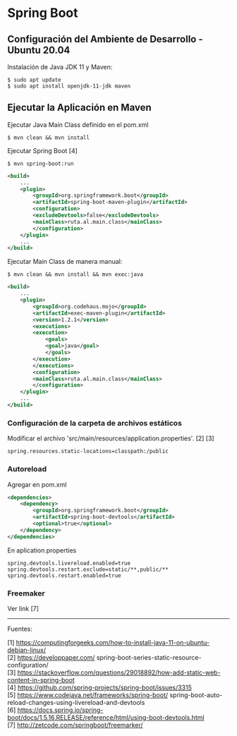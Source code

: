 # Spring Boot

## Configuración del Ambiente de Desarrollo - Ubuntu 20.04

Instalación de Java JDK 11 y Maven:

    $ sudo apt update
    $ sudo apt install openjdk-11-jdk maven

## Ejecutar la Aplicación en Maven

Ejecutar Java Main Class definido en el pom.xml

    $ mvn clean && mvn install
    
Ejecutar Spring Boot [4]    

    $ mvn spring-boot:run

```xml
<build>
    ...
    <plugin>
        <groupId>org.springframework.boot</groupId>
        <artifactId>spring-boot-maven-plugin</artifactId>
        <configuration>
        <excludeDevtools>false</excludeDevtools>
        <mainClass>ruta.al.main.class</mainClass>
        </configuration>
    </plugin>
    ...
</build>
```

Ejecutar Main Class de manera manual:

    $ mvn clean && mvn install && mvn exec:java

```xml
<build>
    ...
    <plugin>
        <groupId>org.codehaus.mojo</groupId>
        <artifactId>exec-maven-plugin</artifactId>
        <version>1.2.1</version>
        <executions>
        <execution>
            <goals>
            <goal>java</goal>
            </goals>
        </execution>
        </executions>
        <configuration>
        <mainClass>ruta.al.main.class</mainClass>
        </configuration>
    </plugin>
    ...
</build>
```

### Configuración de la carpeta de archivos estáticos

Modificar el archivo 'src/main/resources/application.properties'. [2] [3]

    spring.resources.static-locations=classpath:/public

### Autoreload

Agregar en pom.xml

```xml
<dependencies>
    <dependency>
        <groupId>org.springframework.boot</groupId>
        <artifactId>spring-boot-devtools</artifactId>
        <optional>true</optional>
    </dependency>
</dependencies>

```

En aplication.properties

```
spring.devtools.livereload.enabled=true
spring.devtools.restart.exclude=static/**,public/**
spring.devtools.restart.enabled=true
```

### Freemaker

Ver link [7]

---

Fuentes:

[1] https://computingforgeeks.com/how-to-install-java-11-on-ubuntu-debian-linux/ <br>
[2] https://developpaper.com/ spring-boot-series-static-resource-configuration/ <br>
[3] https://stackoverflow.com/questions/29018892/how-add-static-web-content-in-spring-boot <br>
[4] https://github.com/spring-projects/spring-boot/issues/3315 <br>
[5] https://www.codejava.net/frameworks/spring-boot/ spring-boot-auto-reload-changes-using-livereload-and-devtools <br>
[6] https://docs.spring.io/spring-boot/docs/1.5.16.RELEASE/reference/html/using-boot-devtools.html <br>
[7] http://zetcode.com/springboot/freemarker/ <br>